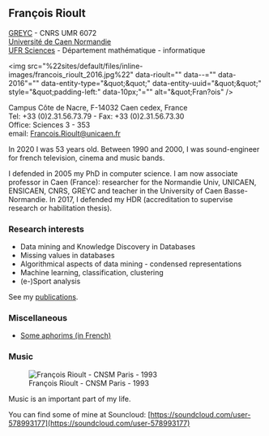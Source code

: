 ## François Rioult

[GREYC](https://www.greyc.fr/equipes/codag/) - CNRS UMR 6072  
[Université de Caen Normandie](http://www.unicaen.fr)  
[UFR Sciences](http://ufrsciences.unicaen.fr/) - Département
mathématique - informatique

<img src="\%22sites/default/files/inline-images/francois_rioult_2016.jpg\%22" data-rioult="" data--="" data-2016\"="" data-entity-type="\&quot;\&quot;" data-entity-uuid="\&quot;\&quot;" style="\&quot;padding-left:" data-10px;\"="" alt="\&quot;Fran?ois" />

Campus Côte de Nacre, F-14032 Caen cedex, France  
Tel: +33 (0)2.31.56.73.79 - Fax: +33 (0)2.31.56.73.30  
Office: Sciences 3 - 353  
email:
[Francois.Rioult@unicaen.fr](mailto:Francois.Rioult@info.unicaen.fr)

In 2020 I was 53 years old. Between 1990 and 2000, I was sound-engineer
for french television, cinema and music bands.

I defended in 2005 my PhD in computer science. I am now associate professor in Caen (France): researcher for the Normandie Univ, UNICAEN,
ENSICAEN, CNRS, GREYC and teacher in the University of Caen Basse-Normandie. In 2017, I defended my HDR (accreditation to supervise research or
habilitation thesis).

### Research interests

-   Data mining and Knowledge Discovery in Databases
-   Missing values in databases
-   Algorithmical aspects of data mining - condensed representations
-   Machine learning, classification, clustering
-   (e-)Sport analysis

See my [publications](biblio.md).

### Miscellaneous

-   [Some aphorims (in French)](aphorims.md)

### Music

<figure>
<img src="img/clavecin.jpg\%22" alt="François Rioult - CNSM Paris - 1993" /><figcaption aria-hidden="true">François Rioult - CNSM Paris - 1993</figcaption>
</figure>

Music is an important part of my life.

You can find some of mine at Souncloud:
[https://soundcloud.com/user-578993177](https://soundcloud.com/user-578993177)
